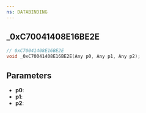 ```yaml
---
ns: DATABINDING
---
```

## _0xC70041408E16BE2E

```c
// 0xC70041408E16BE2E
void _0xC70041408E16BE2E(Any p0, Any p1, Any p2);
```

## Parameters
* **p0**:
* **p1**:
* **p2**:
